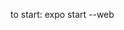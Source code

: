 to start:
expo start --web

<!-- 
https://www.youtube.com/watch?v=8x6DD7MgR9M


install safet area: 
expo install react-native-safe-area-context@3.3.2

 -->